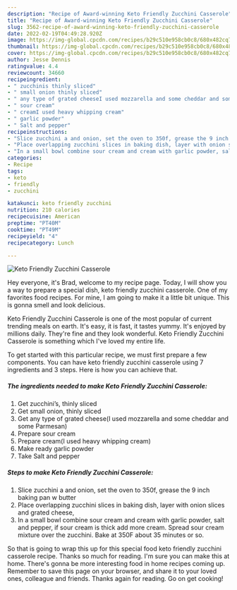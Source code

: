 ```yaml
---
description: "Recipe of Award-winning Keto Friendly Zucchini Casserole"
title: "Recipe of Award-winning Keto Friendly Zucchini Casserole"
slug: 3562-recipe-of-award-winning-keto-friendly-zucchini-casserole
date: 2022-02-19T04:49:28.920Z
image: https://img-global.cpcdn.com/recipes/b29c510e958cb0c8/680x482cq70/keto-friendly-zucchini-casserole-recipe-main-photo.jpg
thumbnail: https://img-global.cpcdn.com/recipes/b29c510e958cb0c8/680x482cq70/keto-friendly-zucchini-casserole-recipe-main-photo.jpg
cover: https://img-global.cpcdn.com/recipes/b29c510e958cb0c8/680x482cq70/keto-friendly-zucchini-casserole-recipe-main-photo.jpg
author: Jesse Dennis
ratingvalue: 4.4
reviewcount: 34660
recipeingredient:
- " zucchinis thinly sliced"
- " small onion thinly sliced"
- " any type of grated cheeseI used mozzarella and some cheddar and some Parmesan"
- " sour cream"
- " creamI used heavy whipping cream"
- " garlic powder"
- " Salt and pepper"
recipeinstructions:
- "Slice zucchini a and onion, set the oven to 350f, grease the 9 inch baking pan w butter"
- "Place overlapping zucchini slices in baking dish, layer with onion slices and grated cheese,"
- "In a small bowl combine sour cream and cream with garlic powder, salt and pepper, if sour cream is thick add more cream. Spread sour cream mixture over the zucchini. Bake at 350F about 35 minutes or so."
categories:
- Recipe
tags:
- keto
- friendly
- zucchini

katakunci: keto friendly zucchini 
nutrition: 210 calories
recipecuisine: American
preptime: "PT40M"
cooktime: "PT49M"
recipeyield: "4"
recipecategory: Lunch

---
```



![Keto Friendly Zucchini Casserole](https://img-global.cpcdn.com/recipes/b29c510e958cb0c8/680x482cq70/keto-friendly-zucchini-casserole-recipe-main-photo.jpg)

Hey everyone, it's Brad, welcome to my recipe page. Today, I will show you a way to prepare a special dish, keto friendly zucchini casserole. One of my favorites food recipes. For mine, I am going to make it a little bit unique. This is gonna smell and look delicious.

Keto Friendly Zucchini Casserole is one of the most popular of current trending meals on earth. It's easy, it is fast, it tastes yummy. It's enjoyed by millions daily. They're fine and they look wonderful. Keto Friendly Zucchini Casserole is something which I've loved my entire life.




To get started with this particular recipe, we must first prepare a few components. You can have keto friendly zucchini casserole using 7 ingredients and 3 steps. Here is how you can achieve that.

<!--inarticleads1-->

##### The ingredients needed to make Keto Friendly Zucchini Casserole:

1. Get  zucchini’s, thinly sliced
1. Get  small onion, thinly sliced
1. Get  any type of grated cheese(I used mozzarella and some cheddar and some Parmesan)
1. Prepare  sour cream
1. Prepare  cream(I used heavy whipping cream)
1. Make ready  garlic powder
1. Take  Salt and pepper




<!--inarticleads2-->

##### Steps to make Keto Friendly Zucchini Casserole:

1. Slice zucchini a and onion, set the oven to 350f, grease the 9 inch baking pan w butter
1. Place overlapping zucchini slices in baking dish, layer with onion slices and grated cheese,
1. In a small bowl combine sour cream and cream with garlic powder, salt and pepper, if sour cream is thick add more cream. Spread sour cream mixture over the zucchini. Bake at 350F about 35 minutes or so.




So that is going to wrap this up for this special food keto friendly zucchini casserole recipe. Thanks so much for reading. I'm sure you can make this at home. There's gonna be more interesting food in home recipes coming up. Remember to save this page on your browser, and share it to your loved ones, colleague and friends. Thanks again for reading. Go on get cooking!
